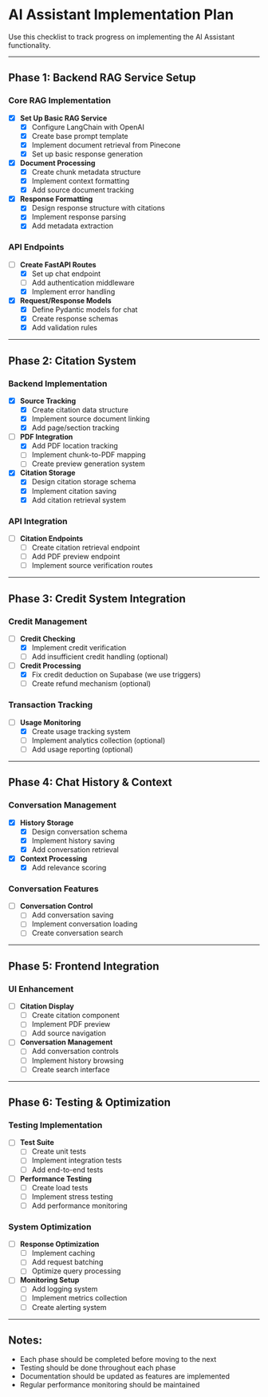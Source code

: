 # AI Assistant Implementation Plan

Use this checklist to track progress on implementing the AI Assistant functionality.

---

## Phase 1: Backend RAG Service Setup

### Core RAG Implementation
- [x] **Set Up Basic RAG Service**
    - [x] Configure LangChain with OpenAI
    - [x] Create base prompt template
    - [x] Implement document retrieval from Pinecone
    - [x] Set up basic response generation
- [x] **Document Processing**
    - [x] Create chunk metadata structure
    - [x] Implement context formatting
    - [x] Add source document tracking
- [x] **Response Formatting**
    - [x] Design response structure with citations
    - [x] Implement response parsing
    - [x] Add metadata extraction

### API Endpoints
- [ ] **Create FastAPI Routes**
    - [x] Set up chat endpoint
    - [ ] Add authentication middleware
    - [x] Implement error handling
- [x] **Request/Response Models**
    - [x] Define Pydantic models for chat
    - [x] Create response schemas
    - [x] Add validation rules

---

## Phase 2: Citation System

### Backend Implementation
- [x] **Source Tracking**
    - [x] Create citation data structure
    - [x] Implement source document linking
    - [x] Add page/section tracking
- [ ] **PDF Integration**
    - [x] Add PDF location tracking
    - [ ] Implement chunk-to-PDF mapping
    - [ ] Create preview generation system
- [x] **Citation Storage**
    - [x] Design citation storage schema
    - [x] Implement citation saving
    - [x] Add citation retrieval system

### API Integration
- [ ] **Citation Endpoints**
    - [ ] Create citation retrieval endpoint
    - [ ] Add PDF preview endpoint
    - [ ] Implement source verification routes

---

## Phase 3: Credit System Integration

### Credit Management
- [ ] **Credit Checking**
    - [x] Implement credit verification
    - [ ] Add insufficient credit handling (optional)
- [ ] **Credit Processing**
    - [x] Fix credit deduction on Supabase (we use triggers)
    - [ ] Create refund mechanism (optional)

### Transaction Tracking
- [ ] **Usage Monitoring**
    - [x] Create usage tracking system
    - [ ] Implement analytics collection (optional)
    - [ ] Add usage reporting (optional)

---

## Phase 4: Chat History & Context

### Conversation Management
- [x] **History Storage**
    - [x] Design conversation schema
    - [x] Implement history saving
    - [x] Add conversation retrieval
- [x] **Context Processing**
    - [x] Add relevance scoring

### Conversation Features
- [ ] **Conversation Control**
    - [ ] Add conversation saving
    - [ ] Implement conversation loading
    - [ ] Create conversation search

---

## Phase 5: Frontend Integration


### UI Enhancement
- [ ] **Citation Display**
    - [ ] Create citation component
    - [ ] Implement PDF preview
    - [ ] Add source navigation
- [ ] **Conversation Management**
    - [ ] Add conversation controls
    - [ ] Implement history browsing
    - [ ] Create search interface

---

## Phase 6: Testing & Optimization

### Testing Implementation
- [ ] **Test Suite**
    - [ ] Create unit tests
    - [ ] Implement integration tests
    - [ ] Add end-to-end tests
- [ ] **Performance Testing**
    - [ ] Create load tests
    - [ ] Implement stress testing
    - [ ] Add performance monitoring

### System Optimization
- [ ] **Response Optimization**
    - [ ] Implement caching
    - [ ] Add request batching
    - [ ] Optimize query processing
- [ ] **Monitoring Setup**
    - [ ] Add logging system
    - [ ] Implement metrics collection
    - [ ] Create alerting system

---

## Notes:
- Each phase should be completed before moving to the next
- Testing should be done throughout each phase
- Documentation should be updated as features are implemented
- Regular performance monitoring should be maintained
